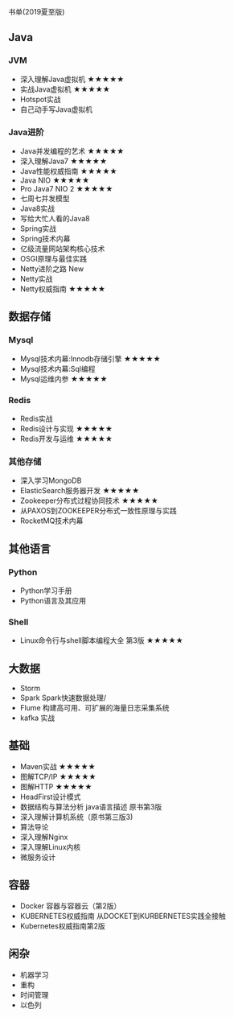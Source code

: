 书单(2019夏至版)

## Java

### JVM 
 - 深入理解Java虚拟机 ★★★★★
 - 实战Java虚拟机 ★★★★★
 - Hotspot实战
 - 自己动手写Java虚拟机
 

### Java进阶
 - Java并发编程的艺术 ★★★★★
 - 深入理解Java7 ★★★★★
 - Java性能权威指南 ★★★★★
 - Java NIO ★★★★★
 - Pro Java7 NIO 2 ★★★★★
 - 七周七并发模型
 - Java8实战
 - 写给大忙人看的Java8
 - Spring实战
 - Spring技术内幕
 - 亿级流量网站架构核心技术
 - OSGI原理与最佳实践
 - Netty进阶之路 New
 - Netty实战 
 - Netty权威指南 ★★★★★
 
## 数据存储

### Mysql
 - Mysql技术内幕:Innodb存储引擎 ★★★★★
 - Mysql技术内幕:Sql编程
 - Mysql运维内参 ★★★★★
 
### Redis
 - Redis实战
 - Redis设计与实现 ★★★★★
 - Redis开发与运维 ★★★★★
 
### 其他存储
 - 深入学习MongoDB
 - ElasticSearch服务器开发 ★★★★★
 - Zookeeper分布式过程协同技术 ★★★★★
 - 从PAXOS到ZOOKEEPER分布式一致性原理与实践
 - RocketMQ技术内幕
 
## 其他语言

### Python
 - Python学习手册
 - Python语言及其应用
 
### Shell
 - Linux命令行与shell脚本编程大全 第3版 ★★★★★
 
## 大数据

 - Storm
 - Spark Spark快速数据处理/
 - Flume 构建高可用、可扩展的海量日志采集系统
 - kafka 实战
 
## 基础
 - Maven实战 ★★★★★
 - 图解TCP/IP ★★★★★
 - 图解HTTP ★★★★★
 - HeadFirst设计模式
 - 数据结构与算法分析 java语言描述 原书第3版 
 - 深入理解计算机系统（原书第三版3)
 - 算法导论
 - 深入理解Nginx 
 - 深入理解Linux内核
 - 微服务设计
 
## 容器
 - Docker 容器与容器云（第2版）
 - KUBERNETES权威指南  从DOCKET到KURBERNETES实践全接触
 - Kubernetes权威指南第2版
 
## 闲杂
 - 机器学习
 - 重构
 - 时间管理
 - 以色列
 